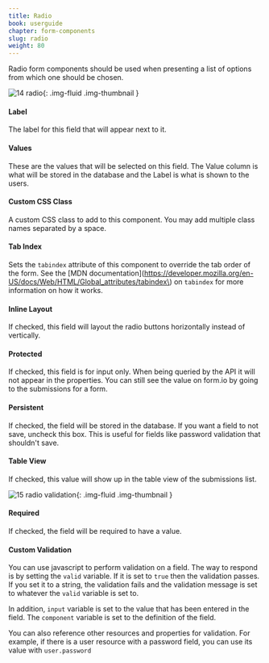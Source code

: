 ```yaml
---
title: Radio
book: userguide
chapter: form-components
slug: radio
weight: 80
---
```

Radio form components should be used when presenting a list of options from which one should be chosen.

![14 radio](https://cloud.githubusercontent.com/assets/13321142/13097261/308aa0e4-d4e5-11e5-8583-63290301a52a.png){: .img-fluid .img-thumbnail }

#### Label

The label for this field that will appear next to it.

#### Values

These are the values that will be selected on this field. The Value column is what will be stored in the database and the Label is what is shown to the users.

#### Custom CSS Class

A custom CSS class to add to this component. You may add multiple class names separated by a space.

#### Tab Index

Sets the `tabindex` attribute of this component to override the tab order of the form. See the [MDN documentation](https://developer.mozilla.org/en-US/docs/Web/HTML/Global_attributes/tabindex\) on `tabindex` for more information on how it works.

#### Inline Layout

If checked, this field will layout the radio buttons horizontally instead of vertically.

#### Protected

If checked, this field is for input only. When being queried by the API it will not appear in the properties. You can still see the value on form.io by going to the submissions for a form.

#### Persistent

If checked, the field will be stored in the database. If you want a field to not save, uncheck this box. This is useful for fields like password validation that shouldn't save.

#### Table View

If checked, this value will show up in the table view of the submissions list.

![15 radio validation](https://cloud.githubusercontent.com/assets/13321142/13097259/3084f112-d4e5-11e5-841e-b5f9ce549007.png){: .img-fluid .img-thumbnail }

#### Required

If checked, the field will be required to have a value.

#### Custom Validation

You can use javascript to perform validation on a field. The way to respond is by setting the `valid` variable. If it is set to `true` then the validation passes. If you set it to a string, the validation fails and the validation message is set to whatever the `valid` variable is set to.


In addition, `input` variable is set to the value that has been entered in the field. The `component` variable is set to the definition of the field.


You can also reference other resources and properties for validation. For example, if there is a user resource with a password field, you can use its value with `user.password`

